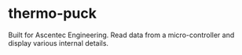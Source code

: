 # thermo-puck
Built for Ascentec Engineering. Read data from a micro-controller and display various internal details.
